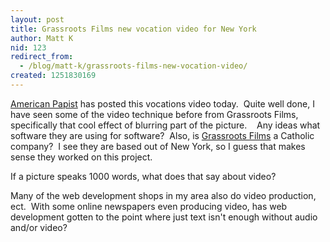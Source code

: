 ```yaml
---
layout: post
title: Grassroots Films new vocation video for New York
author: Matt K
nid: 123
redirect_from:
  - /blog/matt-k/grassroots-films-new-vocation-video/
created: 1251830169
---
```

<p><a href="http://www.americanpapist.com/blog.html">American Papist</a> has posted this vocations video today.&nbsp; Quite well done, I have seen some of the video technique before from Grassroots Films, specifically that cool effect of blurring part of the picture. &nbsp;&nbsp; Any ideas what software they are using for software?&nbsp; Also, is <a href="http://www.grassrootsfilms.com">Grassroots Films</a> a Catholic company?&nbsp; I see they are based out of New York, so I guess that makes sense they worked on this project.&nbsp;&nbsp;&nbsp;</p>
<p>If a picture speaks 1000 words, what does that say about video?&nbsp;</p>
<p>Many of the web development shops in my area also do video production, ect.&nbsp; With some online newspapers even producing video, has web development gotten to the point where just text isn't enough without audio and/or video? &nbsp;</p>
